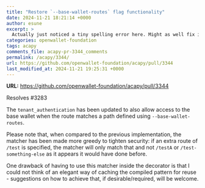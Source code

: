 ```yaml
---
title: "Restore `--base-wallet-routes` flag functionality"
date: 2024-11-21 18:21:14 +0000
author: esune
excerpt: >
  Actually just noticed a tiny spelling error here. Might as well fix it.
categories: openwallet-foundation
tags: acapy
comments_file: acapy-pr-3344_comments
permalink: /acapy/3344/
url: https://github.com/openwallet-foundation/acapy/pull/3344
last_modified_at: 2024-11-21 19:25:31 +0000
---
```



**URL:** https://github.com/openwallet-foundation/acapy/pull/3344

Resolves #3283

The `tenant_authentication` has been updated to also allow access to the base wallet when the route matches a path defined using `--base-wallet-routes`.

Please note that, when compared to the previous implementation, the matcher has been made more greedy to tighten security: if an extra route of `/test` is specified, the matcher will only match that and not `/testA` or `/test-something-else` as it appears it would have done before.

One drawback of having to use this matcher inside the decorator is that I could not think of an elegant way of caching the compiled pattern for reuse - suggestions on how to achieve that, if desirable/required, will be welcome.